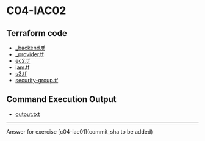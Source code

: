 # C04-IAC02

## Terraform code 
- [_backend.tf](_backend.tf)
- [_provider.tf](_provider.tf)
- [ec2.tf](vpc.tf)
- [iam.tf](iam.tf)
- [s3.tf](s3.tf)
- [security-group.tf](security-group.tf)

## Command Execution Output
- [output.txt](output.txt)

<!-- Don't change anything below this point-->
<!-- Before commiting, remove both commented lines--> 
***
Answer for exercise [c04-iac01](commit_sha to be added)